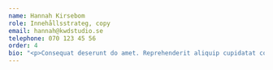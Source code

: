 ```yaml
---
name: Hannah Kirsebom
role: Innehållsstrateg, copy
email: hannah@kwdstudio.se
telephone: 070 123 45 56
order: 4
bio: "<p>Consequat deserunt do amet. Reprehenderit aliquip cupidatat commodo veniam quis cupidatat minim magna.</p>"
---
```

